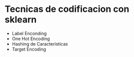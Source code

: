 # Tecnicas de codificacion con sklearn
- Label Enconding
- One Hot Encoding
- Hashing de Características
- Target Encoding
